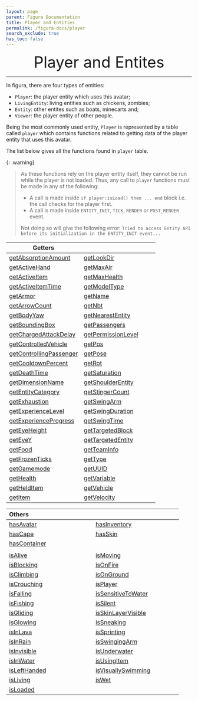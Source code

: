 ```yaml
---
layout: page
parent: Figura Documentation
title: Player and Entities
permalink: /figura-docs/player
search_exclude: true
has_toc: false
---
```


<style> span.hidden {visibility: hidden;} </style>

<style>
    table th:first-of-type {
        width: 50%;
    }
    table th:nth-of-type(2) {
        width: 50%;
    }
</style>

<center style="font-size: 3em;">Player and Entites</center>

***

In figura, there are four types of entities:

- `Player`: the player entity which uses this avatar;
- `LivingEntity`: living entities such as chickens, zombies;
- `Entity`: other entites such as boats, minecarts and;
- `Viewer`: the player entity of other people.

Being the most commonly used entity, `Player` is represented by a table called `player` which contains functions related to getting data of the player entity that uses this avatar.

The list below gives all the functions found in `player` table.

{: .warning}
> As these functions rely on the player entity itself, they cannot be run while the player is not loaded. Thus, any call to `player` functions must be made in any of the following:
> - A call is made inside `if player:isLoad() then ... end` block i.e. the call checks for the player first.
> - A call is made inside `ENTITY_INIT`, `TICK`, `RENDER` or `POST_RENDER` event.
>
> Not doing so will give the following error: `Tried to access Entity API before its initialization in the ENTITY_INIT event...`


| Getters                                                                       |                                                                               |
| ----------------------------------------------------------------------------- | ----------------------------------------------------------------------------- |
| [getAbsorptionAmount](/figura-docs/player/full1#getAbsorptionAmount)                 | [getLookDir](/figura-docs/player/full1#getLookDir)                                   |
| [getActiveHand](/figura-docs/player/full1#getActiveHand)                             | [getMaxAir](/figura-docs/player/full1#getMaxAir)                                     |
| [getActiveItem](/figura-docs/player/full1#getActiveItem)                             | [getMaxHealth](/figura-docs/player/full1#getMaxHealth)                               |
| [getActiveItemTime](/figura-docs/player/full1#getActiveItemTime)                     | [getModelType](/figura-docs/player/full1#getModelType)                               |
| [getArmor](/figura-docs/player/full1#getArmor)                                       | [getName](/figura-docs/player/full1#getName)                                         |
| [getArrowCount](/figura-docs/player/full1#getArrowCount)                             | [getNbt](/figura-docs/player/full1#getNbt)                                           |
| [getBodyYaw](/figura-docs/player/full1#getBodyYaw)                                   | [getNearestEntity](/figura-docs/player/full1#getNearestEntity)                       |
| [getBoundingBox](/figura-docs/player/full1#getBoundingBox)                           | [getPassengers](/figura-docs/player/full1#getPassengers)                             |
| [getChargedAttackDelay](/figura-docs/player/full1#getChargedAttackDelay)             | [getPermissionLevel](/figura-docs/player/full1#getPermissionLevel)                   |
| [getControlledVehicle](/figura-docs/player/full1#getControlledVehicle)               | [getPos](/figura-docs/player/full1#getPos)                                           |
| [getControllingPassenger](/figura-docs/player/full1#getControllingPassenger)         | [getPose](/figura-docs/player/full1#getPose)                                         |
| [getCooldownPercent](/figura-docs/player/full1#getCooldownPercent)                   | [getRot](/figura-docs/player/full1#getRot)                                           |
| [getDeathTime](/figura-docs/player/full1#getDeathTime)                               | [getSaturation](/figura-docs/player/full1#getSaturation)                             |
| [getDimensionName](/figura-docs/player/full1#getDimensionName)                       | [getShoulderEntity](/figura-docs/player/full1#getShoulderEntity)                     |
| [getEntityCategory](/figura-docs/player/full1#getEntityCategory)                     | [getStingerCount](/figura-docs/player/full1#getStingerCount)                         |
| [getExhaustion](/figura-docs/player/full1#getExhaustion)                             | [getSwingArm](/figura-docs/player/full1#getSwingArm)                                 |
| [getExperienceLevel](/figura-docs/player/full1#getExperienceLevel)                   | [getSwingDuration](/figura-docs/player/full1#getSwingDuration)                       |
| [getExperienceProgress](/figura-docs/player/full1#getExperienceProgress)             | [getSwingTime](/figura-docs/player/full1#getSwingTime)                               |
| [getEyeHeight](/figura-docs/player/full1#getEyeHeight)                               | [getTargetedBlock](/figura-docs/player/full1#getTargetedBlock)                       |
| [getEyeY](/figura-docs/player/full1#getEyeY)                                         | [getTargetedEntity](/figura-docs/player/full1#getTargetedEntity)                     |
| [getFood](/figura-docs/player/full1#getFood)                                         | [getTeamInfo](/figura-docs/player/full1#getTeamInfo)                                 |
| [getFrozenTicks](/figura-docs/player/full1#getFrozenTicks)                           | [getType](/figura-docs/player/full1#getType)                                         |
| [getGamemode](/figura-docs/player/full1#getGamemode)                                 | [getUUID](/figura-docs/player/full1#getUUID)                                         |
| [getHealth](/figura-docs/player/full1#getHealth)                                     | [getVariable](/figura-docs/player/full1#getVariable)                                 |
| [getHeldItem](/figura-docs/player/full1#getHeldItem)                                 | [getVehicle](/figura-docs/player/full1#getVehicle)                                   |
| [getItem](/figura-docs/player/full1#getItem)                                         | [getVelocity](/figura-docs/player/full1#getVelocity)                                 |


| Others<span class="hidden">----------------</span>                            | <span class="hidden">      </span>                                            |
| ----------------------------------------------------------------------------- | ----------------------------------------------------------------------------- |
| [hasAvatar](/figura-docs/player/full2#hasAvatar)                                     | [hasInventory](/figura-docs/player/full2#hasInventory)                               |
| [hasCape](/figura-docs/player/full2#hasCape)                                         | [hasSkin](/figura-docs/player/full2#hasSkin)                                         |
| [hasContainer](/figura-docs/player/full2#hasContainer)                               |                                                                               |
|                                                                               |                                                                               |
| [isAlive](/figura-docs/player/full2#isAlive)                                         | [isMoving](/figura-docs/player/full2#isMoving)                                       |
| [isBlocking](/figura-docs/player/full2#isBlocking)                                   | [isOnFire](/figura-docs/player/full2#isOnFire)                                       |
| [isClimbing](/figura-docs/player/full2#isClimbing)                                   | [isOnGround](/figura-docs/player/full2#isOnGround)                                   |
| [isCrouching](/figura-docs/player/full2#isCrouching)                                 | [isPlayer](/figura-docs/player/full2#isPlayer)                                       |
| [isFalling](/figura-docs/player/full2#isFalling)                                     | [isSensitiveToWater](/figura-docs/player/full2#isSensitiveToWater)                   |
| [isFishing](/figura-docs/player/full2#isFishing)                                     | [isSilent](/figura-docs/player/full2#isSilent)                                       |
| [isGliding](/figura-docs/player/full2#isGliding)                                     | [isSkinLayerVisible](/figura-docs/player/full2#isSkinLayerVisible)                   |
| [isGlowing](/figura-docs/player/full2#isGlowing)                                     | [isSneaking](/figura-docs/player/full2#isSneaking)                                   |
| [isInLava](/figura-docs/player/full2#isInLava)                                       | [isSprinting](/figura-docs/player/full2#isSprinting)                                 |
| [isInRain](/figura-docs/player/full2#isInRain)                                       | [isSwingingArm](/figura-docs/player/full2#isSwingingArm)                             |
| [isInvisible](/figura-docs/player/full2#isInvisible)                                 | [isUnderwater](/figura-docs/player/full2#isUnderwater)                               |
| [isInWater](/figura-docs/player/full2#isInWater)                                     | [isUsingItem](/figura-docs/player/full2#isUsingItem)                                 |
| [isLeftHanded](/figura-docs/player/full2#isLeftHanded)                               | [isVisuallySwimming](/figura-docs/player/full2#isVisuallySwimming)                   |
| [isLiving](/figura-docs/player/full2#isLiving)                                       | [isWet](/figura-docs/player/full2#isWet)                                             |
| [isLoaded](/figura-docs/player/full2#isLoaded)                                       |                                                                               |













